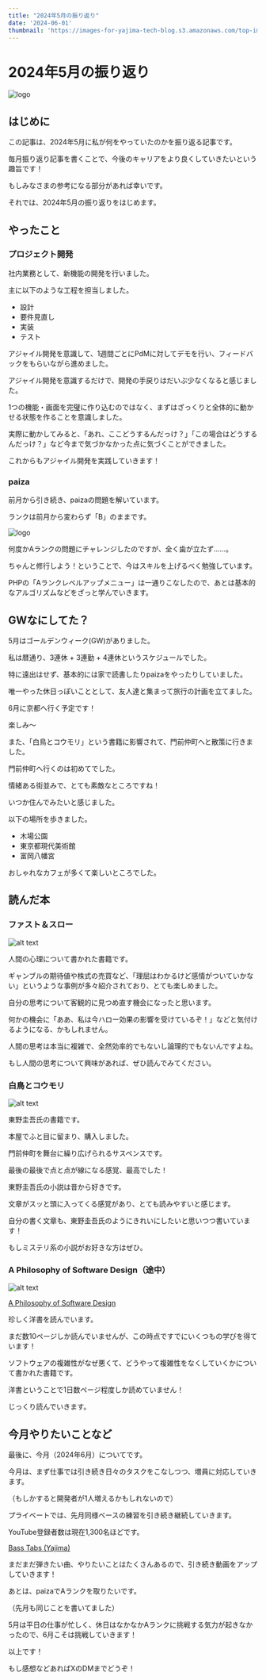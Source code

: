 ```yaml
---
title: "2024年5月の振り返り"
date: '2024-06-01'
thumbnail: 'https://images-for-yajima-tech-blog.s3.amazonaws.com/top-image-20230214.jpg'
---
```

# 2024年5月の振り返り

![logo](https://images-for-yajima-tech-blog.s3.amazonaws.com/top-image-20230214.jpg)

## はじめに

この記事は、2024年5月に私が何をやっていたのかを振り返る記事です。

毎月振り返り記事を書くことで、今後のキャリアをより良くしていきたいという趣旨です！

もしみなさまの参考になる部分があれば幸いです。

それでは、2024年5月の振り返りをはじめます。

## やったこと

### プロジェクト開発

社内業務として、新機能の開発を行いました。

主に以下のような工程を担当しました。

- 設計
- 要件見直し
- 実装
- テスト

アジャイル開発を意識して、1週間ごとにPdMに対してデモを行い、フィードバックをもらいながら進めました。

アジャイル開発を意識するだけで、開発の手戻りはだいぶ少なくなると感じました。

1つの機能・画面を完璧に作り込むのではなく、まずはざっくりと全体的に動かせる状態を作ることを意識しました。

実際に動かしてみると、「あれ、ここどうするんだっけ？」「この場合はどうするんだっけ？」など今まで気づかなかった点に気づくことができました。

これからもアジャイル開発を実践していきます！

### paiza

前月から引き続き、paizaの問題を解いています。

ランクは前月から変わらず「B」のままです。

![logo](/images/20240601/image.png)

何度かAランクの問題にチャレンジしたのですが、全く歯が立たず……。

ちゃんと修行しよう！ということで、今はスキルを上げるべく勉強しています。

PHPの「Aランクレベルアップメニュー」は一通りこなしたので、あとは基本的なアルゴリズムなどをざっと学んでいきます。

## GWなにしてた？

5月はゴールデンウィーク(GW)がありました。

私は暦通り、3連休 + 3連勤 + 4連休というスケジュールでした。

特に遠出はせず、基本的には家で読書したりpaizaをやったりしていました。

唯一やった休日っぽいこととして、友人達と集まって旅行の計画を立てました。

6月に京都へ行く予定です！

楽しみ〜

また、「白鳥とコウモリ」という書籍に影響されて、門前仲町へと散策に行きました。

門前仲町へ行くのは初めてでした。

情緒ある街並みで、とても素敵なところですね！

いつか住んでみたいと感じました。

以下の場所を歩きました。

- 木場公園
- 東京都現代美術館
- 富岡八幡宮

おしゃれなカフェが多くて楽しいところでした。

## 読んだ本

### ファスト＆スロー

![alt text](../images/20240601/image-1.png)

人間の心理について書かれた書籍です。

ギャンブルの期待値や株式の売買など、「理屈はわかるけど感情がついていかない」というような事例が多々紹介されており、とても楽しめました。

自分の思考について客観的に見つめ直す機会になったと思います。

何かの機会に「ああ、私は今ハロー効果の影響を受けているぞ！」などと気付けるようになる、かもしれません。

人間の思考は本当に複雑で、全然効率的でもないし論理的でもないんですよね。

もし人間の思考について興味があれば、ぜひ読んでみてください。

### 白鳥とコウモリ

![alt text](../images/20240601/image-2.png)

東野圭吾氏の書籍です。

本屋でふと目に留まり、購入しました。

門前仲町を舞台に繰り広げられるサスペンスです。

最後の最後で点と点が線になる感覚、最高でした！

東野圭吾氏の小説は昔から好きです。

文章がスッと頭に入ってくる感覚があり、とても読みやすいと感じます。

自分の書く文章も、東野圭吾氏のようにきれいにしたいと思いつつ書いています！

もしミステリ系の小説がお好きな方はぜひ。

### A Philosophy of Software Design（途中）

![alt text](../images/20240601/image-3.png)

[A Philosophy of Software Design](https://amzn.asia/d/5e9t4v3)

珍しく洋書を読んでいます。

まだ数10ページしか読んでいませんが、この時点ですでにいくつもの学びを得ています！

ソフトウェアの複雑性がなぜ悪くて、どうやって複雑性をなくしていくかについて書かれた書籍です。

洋書ということで1日数ページ程度しか読めていません！

じっくり読んでいきます。

## 今月やりたいことなど

最後に、今月（2024年6月）についてです。

今月は、まず仕事では引き続き日々のタスクをこなしつつ、増員に対応していきます。

（もしかすると開発者が1人増えるかもしれないので）

プライベートでは、先月同様ベースの練習を引き続き継続していきます。

YouTube登録者数は現在1,300名ほどです。

[Bass Tabs (Yajima)](https://www.youtube.com/@yajima_bass_guitar)

まだまだ弾きたい曲、やりたいことはたくさんあるので、引き続き動画をアップしていきます！

あとは、paizaでAランクを取りたいです。

（先月も同じことを書いてました）

5月は平日の仕事が忙しく、休日はなかなかAランクに挑戦する気力が起きなかったので、6月こそは挑戦していきます！

以上です！

もし感想などあればXのDMまでどうぞ！
